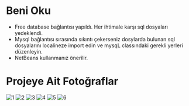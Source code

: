 #                                                           Beni Oku
- Free database bağlantısı yapıldı. Her ihtimale karşı sql dosyaları yedeklendi. 
- Mysql bağlantısı sırasında sıkıntı çekerseniz dosylarda bulunan sql dosyalarını localineze import edin ve mysqL classındaki gerekli yerleri
düzenleyin.
- NetBeans kullanmanız önerilir.

#                                                          Projeye Ait Fotoğraflar

![1](https://user-images.githubusercontent.com/61988280/84644425-d2884800-af07-11ea-90ad-21fcb6bf07ff.JPG)
![2](https://user-images.githubusercontent.com/61988280/84644433-d5833880-af07-11ea-9eed-ba4636c368a9.JPG)
![3](https://user-images.githubusercontent.com/61988280/84644436-d916bf80-af07-11ea-8d30-13807b8d5747.JPG)
![4](https://user-images.githubusercontent.com/61988280/84644447-db791980-af07-11ea-9802-0836b79d9025.JPG)
![5](https://user-images.githubusercontent.com/61988280/84644462-e0d66400-af07-11ea-9492-2510e27f54b2.JPG)
![6](https://user-images.githubusercontent.com/61988280/84644488-e764db80-af07-11ea-9312-6a6ec587be39.JPG)





